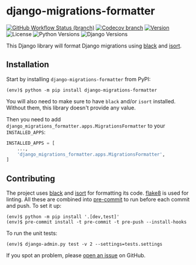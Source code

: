 # django-migrations-formatter

[![GitHub Workflow Status (branch)](https://img.shields.io/github/workflow/status/MarkusH/django-migrations-formatter/Test%20&%20Deploy/main?style=for-the-badge)](https://github.com/MarkusH/django-migrations-formatter/actions?query=branch%3Amain+event%3Apush)
[![Codecov branch](https://img.shields.io/codecov/c/gh/MarkusH/django-migrations-formatter/main?style=for-the-badge)](https://app.codecov.io/gh/MarkusH/django-migrations-formatter/branch/main)
[![Version](https://img.shields.io/pypi/v/django-migrations-formatter?label=Version&style=for-the-badge)](https://pypi.org/project/django-migrations-formatter/)
![License](https://img.shields.io/pypi/l/django-migrations-formatter?style=for-the-badge)
![Python Versions](https://img.shields.io/pypi/pyversions/django-migrations-formatter?label=Python&style=for-the-badge)
![Django Versions](https://img.shields.io/pypi/djversions/django-migrations-formatter?color=%230C4B33&label=Django&style=for-the-badge)

This Django library will format Django migrations using
[black](https://pypi.org/project/black/) and [isort](https://pypi.org/project/isort/).

## Installation

Start by installing `django-migrations-formatter` from PyPI:

```console
(env)$ python -m pip install django-migrations-formatter
```

You will also need to make sure to have `black` and/or `isort` installed.
Without them, this library doesn't provide any value.

Then you need to add `django_migrations_formatter.apps.MigrationsFormatter` to
your `INSTALLED_APPS`:

```python
INSTALLED_APPS = [
    ...,
    'django_migrations_formatter.apps.MigrationsFormatter',
]
```

## Contributing

The project uses [black](https://pypi.org/project/black/) and
[isort](https://pypi.org/project/isort/) for formatting its code.
[flake8](https://pypi.org/project/flake8/) is used for linting. All these are
combined into [pre-commit](https://pre-commit.com/) to run before each commit
and push. To set it up:

```console
(env)$ python -m pip install '.[dev,test]'
(env)$ pre-commit install -t pre-commit -t pre-push --install-hooks
```

To run the unit tests:

```console
(env)$ django-admin.py test -v 2 --settings=tests.settings
```

If you spot an problem, please [open an issue](https://github.com/MarkusH/django-migrations-formatter/issues/new)
on GitHub.
